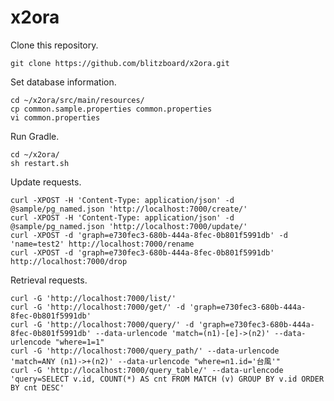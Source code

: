 # x2ora

Clone this repository.

    git clone https://github.com/blitzboard/x2ora.git

Set database information.

    cd ~/x2ora/src/main/resources/
    cp common.sample.properties common.properties
    vi common.properties

Run Gradle.

    cd ~/x2ora/
    sh restart.sh

Update requests.

```
curl -XPOST -H 'Content-Type: application/json' -d @sample/pg_named.json 'http://localhost:7000/create/'
curl -XPOST -H 'Content-Type: application/json' -d @sample/pg_named.json 'http://localhost:7000/update/'
curl -XPOST -d 'graph=e730fec3-680b-444a-8fec-0b801f5991db' -d 'name=test2' http://localhost:7000/rename
curl -XPOST -d 'graph=e730fec3-680b-444a-8fec-0b801f5991db' http://localhost:7000/drop
```

Retrieval requests.

```
curl -G 'http://localhost:7000/list/'
curl -G 'http://localhost:7000/get/' -d 'graph=e730fec3-680b-444a-8fec-0b801f5991db'
curl -G 'http://localhost:7000/query/' -d 'graph=e730fec3-680b-444a-8fec-0b801f5991db' --data-urlencode 'match=(n1)-[e]->(n2)' --data-urlencode "where=1=1"
curl -G 'http://localhost:7000/query_path/' --data-urlencode 'match=ANY (n1)->+(n2)' --data-urlencode "where=n1.id='台風'"
curl -G 'http://localhost:7000/query_table/' --data-urlencode 'query=SELECT v.id, COUNT(*) AS cnt FROM MATCH (v) GROUP BY v.id ORDER BY cnt DESC'
```
